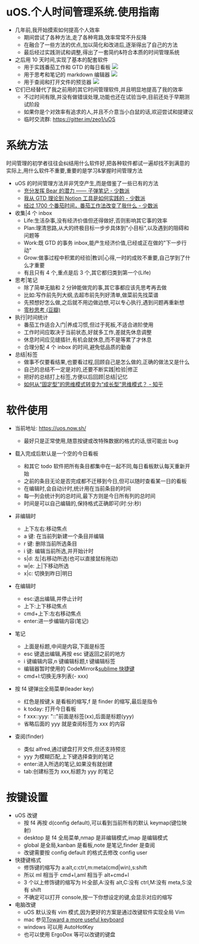 # uOS.个人时间管理系统.使用指南

- 几年前,我开始摸索如何提高个人效率
  - 期间尝试了各种方法,走了各种弯路,效率常常不升反降
  - 在融合了一些方法的优点,加以简化和改进后,逐渐得出了自己的方法
  - 最后经过实践测试和调整,得出了一套简约&符合本质的时间管理系统
- 之后用 10 天时间,实现了基本的配套软件
  - 用于实践番茄工作和 GTD 的每日看板
    ![](https://i.loli.net/2019/01/11/5c3854b252c7b.png)
  - 用于思考和笔记的 markdown 编辑器
    ![](https://i.loli.net/2019/01/11/5c3856b9326a6.png)
  - 用于查阅和打开文件的预览器
    ![](https://i.loli.net/2019/01/11/5c38581aeffc3.png)
- 它们已经替代了我之前用的其它时间管理软件,并且明显地提高了我的效率
  - 不过时间有限,并没有做错误处理,功能也还在试验当中,目前还处于早期测试阶段
  - 如果你是个对效率有追求的人,并且不介意当小白鼠的话,欢迎尝试和提建议
  - 临时交流群: https://gitter.im/zeo1/uOS

# 系统方法

时间管理的初学者往往会纠结用什么软件好,把各种软件都试一遍却找不到满意的实际上,用什么软件不重要,重要的是学习&掌握时间管理方法

- uOS 的时间管理方法并非凭空产生,而是借鉴了一些已有的方法
  - [充分发挥 Bear 的潜力 —— 子弹笔记 - 少数派](https://sspai.com/post/39294)
  - [我从 GTD 理论到 Notion 工具是如何实践的 - 少数派](https://sspai.com/post/52116)
  - [经过 1700 个番茄时间，番茄工作法改变了我什么 - 少数派](https://sspai.com/post/37307)
- 收集|4 个 inbox
  - Life:生活杂事,没有经济价值但还得做好,否则影响其它事的效率
  - Plan:理清思路,从大的终极目标一步步具体到"小目标",以及遇到的阻碍和问题等
  - Work:既 GTD 的事务 inbox,能产生经济价值,已经或正在做的"下一步行动"
  - Grow:做事过程中积累的经验|教训|心得,一时的成败不重要,自己学到了什么才重要
  - 有且只有 4 个,重点是后 3 个,其它都归类到第一个(Life)
- 思考|笔记
  - 除了简单无脑和 2 分钟能做完的事,其它事都应该先思考再去做
  - 比如:写作前先列大纲,去超市前先列好清单,做菜前先找菜谱
  - 先预想好怎么做,之后就不用边做边想,可以专心执行,遇到问题再重新想
  - [零秒思考 (豆瓣)](https://book.douban.com/subject/26260187/)
- 执行|时间统计
  - 番茄工作适合入门|养成习惯,但过于死板,不适合进阶使用
  - 工作时间应取决于当前状态,好就多工作,差就先休息调整
  - 休息时间应见缝插针,有机会就休息,而不是等累了才休息
  - 合理分配 4 个 inbox 的时间,避免低品质的勤奋
- 总结|标签
  - 做事不仅要看结果,也要看过程,回顾自己是怎么做的,正确的做法又是什么
  - 自己的总结不一定是对的,还要不断实践|检验|修正
  - 把好的总结打上标签,方便以后回顾|总结|记忆
  - [如何从“固定型”的思维模式转变为“成长型”思维模式？ - 知乎](https://www.zhihu.com/question/21099982)

# 软件使用

- 当前地址: https://uos.now.sh/
  - 最好只是正常使用,随意按键或改特殊数据的格式的话,很可能出 bug
- 载入完成后默认是一个空的今日看板
  - 和其它 todo 软件把所有条目都集中在一起不同,每日看板默认每天重新开始
  - 之前的条目无论是否完成都不迁移到今日,但可以随时查看某一日的看板
  - 在编辑时,会自动计时,统计用在当前条目的时间
  - 每一列会统计列的总时间,最下方则是今日所有列的总时间
  - 时间是可以自己编辑的,保持格式正确即可(时:分:秒)
- 非编辑时
  - 上下左右:移动焦点
  - a 键: 在当前列新建一个条目并编辑
  - r 键: 删除当前所选条目
  - i 键: 编辑当前所选,并开始计时
  - s|d: 左|右移动所选(也可以直接鼠标拖动)
  - w|e: 上|下移动所选
  - x|c: 切换到昨日|明日
- 在编辑时
  - esc:退出编辑,并停止计时
  - 上下:上下移动焦点
  - cmd+上下:左右移动焦点
  - enter:进一步编辑内容(笔记)
- 笔记
  - 上面是标题,中间是内容,下面是标签
  - esc 键退出编辑,再按 esc 键返回之前的地方
  - i 键编辑内容,n 键编辑标题,t 键编辑标签
  - 编辑器暂时使用的 CodeMirror&[sublime 快捷键](https://codemirror.net/demo/sublime.html)
  - cmd+l:切换无序列表(- xxx)
- 按 f4 键弹出全局菜单(leader key)
  - 红色是按键,k 是看板的缩写,f 是 finder 的缩写,最后是指令
  - k today: 打开今日看板
  - f xxx::yyy: "::"前面是标签(xx),后面是标题(yyy)
  - 省略后面的 yyy 就是查阅标签为 xxx 的内容
- 查阅(finder)

  - 类似 alfred,通过键盘打开文件,但还支持预览
  - yyy 为模糊匹配,上下键选择查到的笔记
  - enter:进入所选的笔记,如果没有就创建
  - tab:创建标签为 xxx,标题为 yyy 的笔记

# 按键设置

- uOS 改键
  - 按 f4 再按 d(config default),可以看到当前所有的默认 keymap(键位映射)
  - desktop 是 f4 全局菜单,nmap 是非编辑模式,imap 是编辑模式
  - global 是全局,kanban 是看板,note 是笔记,finder 是查阅
  - 改键需要按 config default 的格式去修改 config user
- 快捷键格式
  - 修饰键的缩写为 a:alt,c:ctrl,m:meta(cmd|win),s:shift
  - 所以 ml 相当于 cmd+l,aml 相当于 alt+cmd+l
  - 3 个以上修饰键的缩写为 H:全部,A:没有 alt,C:没有 ctrl,M:没有 meta,S:没有 shift
  - 不确定可以打开 console,按一下你想设定的键,会显示对应的缩写
- 电脑改键
  - uOS 默认没有 vim 模式,因为更好的方案是通过改键软件实现全局 Vim
  - mac 参见[Toward a more useful keyboard](https://github.com/jasonrudolph/keyboard)
  - windows 可以用 AutoHotKey
  - 也可以使用 ErgoDox 等可以改键的键盘
